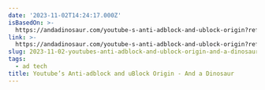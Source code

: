 ```yaml
---
date: '2023-11-02T14:24:17.000Z'
isBasedOn: >-
  https://andadinosaur.com/youtube-s-anti-adblock-and-ublock-origin?ref=404media.co
link: >-
  https://andadinosaur.com/youtube-s-anti-adblock-and-ublock-origin?ref=404media.co
slug: 2023-11-02-youtubes-anti-adblock-and-ublock-origin-and-a-dinosaur
tags:
  - ad tech
title: Youtube’s Anti-adblock and uBlock Origin - And a Dinosaur
---
```


